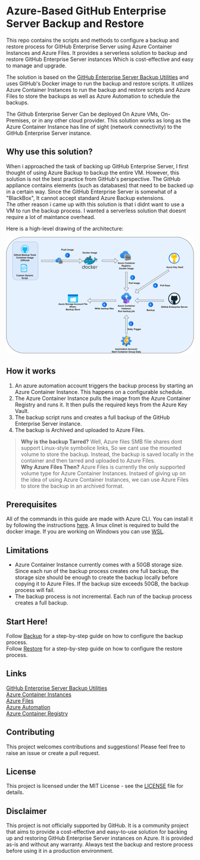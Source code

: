 # Azure-Based GitHub Enterprise Server Backup and Restore

This repo contains the scripts and methods to configure a backup and restore process for GitHub Enterprise Server using Azure Container Instances and Azure Files.
It provides a serverless solution to backup and restore GitHub Enterprise Server instances Which is cost-effective and easy to manage and upgrade.

The solution is based on the [GitHub Enterprise Server Backup Utilities](https://github.com/github/backup-utils) and uses GitHub's Docker image to run the backup and restore scripts. It utilizes Azure Container Instances to run the backup and restore scripts and Azure Files to store the backups as well as Azure Automation to schedule the backups.

The Github Enterprise Server Can be deployed On Azure VMs, On-Premises, or in any other cloud provider. This solution works as long as the Azure Container Instance has line of sight (network connectivity) to the GitHub Enterprise Server instance.

## Why use this solution?
When i approached the task of backing up GitHub Enterprise Server, I first thought of using Azure Backup to backup the entire VM. However, this solution is not the best practice from GitHub's perspective. The GitHub appliance contains elements (such as databases) that need to be backed up in a certain way. Since the GitHub Enterprise Server is somewhat of a "BlackBox", It cannot accept standard Azure Backup extensions.  
The other reason i came up with this solution is that i didnt want to use a VM to run the backup process. I wanted a serverless solution that doesnt require a lot of maintance overhead.

Here is a high-level drawing of the architecture:

![Architecture](./images/architecture.png)

## How it works

1. An azure automation account triggers the backup process by starting an Azure Container Instance. This happens on a configurable schedule.
2. The Azure Container Instance pulls the image from the Azure Container Registry and runs it. It then pulls the required keys from the Azure Key Vault.
3. The backup script runs and creates a full backup of the GitHub Enterprise Server instance.
4. The backup is Archived and uploaded to Azure Files.
> **Why is the backup Tarred?** Well, Azure files SMB file shares dont support Linux-style symbolice links, So we cant use the mounted volume to store the backup. Instead, the backup is saved locally in the container and then tarred and uploaded to Azure Files.  
> **Why Azure Files Then?** Azure Files is currently the only supported volume type for Azure Container Instances. Instaed of giving up on the idea of using Azure Container Instances, we can use Azure Files to store the backup in an archived format.

## Prerequisites
All of the commands in this guide are made with Azure CLI. You can install it by following the instructions [here](https://docs.microsoft.com/en-us/cli/azure/install-azure-cli).
A linux clinet is required to build the docker image. If you are working on Windows you can use [WSL](https://docs.microsoft.com/en-us/windows/wsl/install).

## Limitations
- Azure Container Instance currently comes with a 50GB storage size. Since each run of the backup process creates one full backup, the storage size should be enough to create the backup locally before copying it to Azure Files. If the backup size exceeds 50GB, the backup process will fail.
- The backup process is not incremental. Each run of the backup process creates a full backup.

## Start Here!
Follow [Backup](./Backup/README.md) for a step-by-step guide on how to configure the backup process.  
Follow [Restore](./Restore/README.md) for a step-by-step guide on how to configure the restore process.

## Links
[GitHub Enterprise Server Backup Utilities](https://github.com/github/backup-utils)  
[Azure Container Instances](https://learn.microsoft.com/en-us/azure/container-instances/)  
[Azure Files](https://learn.microsoft.com/en-us/azure/storage/files/)  
[Azure Automation](https://learn.microsoft.com/en-us/azure/automation/)  
[Azure Container Registry](https://learn.microsoft.com/en-us/azure/container-registry/)  


## Contributing
This project welcomes contributions and suggestions! Please feel free to raise an issue or create a pull request.

## License
This project is licensed under the MIT License - see the [LICENSE](./LICENSE) file for details.

## Disclaimer
This project is not officially supported by GitHub. It is a community project that aims to provide a cost-effective and easy-to-use solution for backing up and restoring GitHub Enterprise Server instances on Azure. It is provided as-is and without any warranty. Always test the backup and restore process before using it in a production environment.

